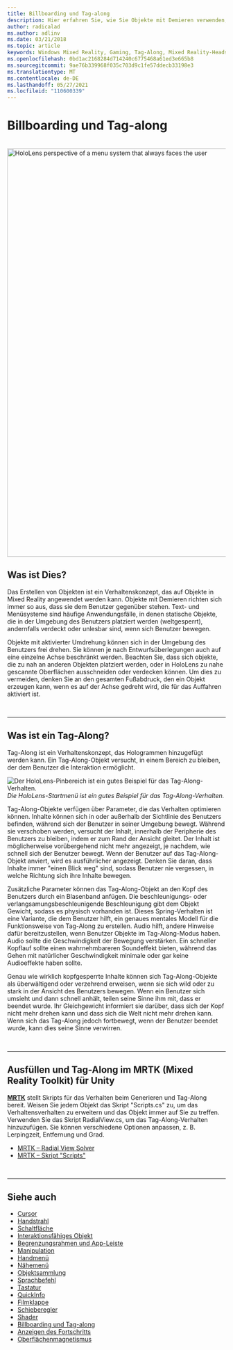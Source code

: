 ```yaml
---
title: Billboarding und Tag-along
description: Hier erfahren Sie, wie Sie Objekte mit Demieren verwenden, die sich immer darauf ausrichten, den Benutzer in Mixed Reality-Anwendungen zu sehen.
author: radicalad
ms.author: adlinv
ms.date: 03/21/2018
ms.topic: article
keywords: Windows Mixed Reality, Gaming, Tag-Along, Mixed Reality-Headset, Windows Mixed Reality-Headset, Virtual Reality-Headset, HoloLens, MRTK, Mixed Reality Toolkit
ms.openlocfilehash: 0bd1ac2168284d714240c6775468a61ed3e665b8
ms.sourcegitcommit: 9ae76b339968f035c703d9c1fe57ddecb33198e3
ms.translationtype: MT
ms.contentlocale: de-DE
ms.lasthandoff: 05/27/2021
ms.locfileid: "110600339"
---
```

# <a name="billboarding-and-tag-along"></a>Billboarding und Tag-along

<br>

<img src="images/MRTK_TagAlong.gif" alt="HoloLens perspective of a menu system that always faces the user" width="940px">
<br>

## <a name="what-is-billboarding"></a>Was ist Dies?

Das Erstellen von Objekten ist ein Verhaltenskonzept, das auf Objekte in Mixed Reality angewendet werden kann. Objekte mit Demieren richten sich immer so aus, dass sie dem Benutzer gegenüber stehen. Text- und Menüsysteme sind häufige Anwendungsfälle, in denen statische Objekte, die in der Umgebung des Benutzers platziert werden (weltgesperrt), andernfalls verdeckt oder unlesbar sind, wenn sich Benutzer bewegen.

Objekte mit aktivierter Umdrehung können sich in der Umgebung des Benutzers frei drehen. Sie können je nach Entwurfsüberlegungen auch auf eine einzelne Achse beschränkt werden. Beachten Sie, dass sich objekte, die zu nah an anderen Objekten platziert werden, oder in HoloLens zu nahe gescannte Oberflächen ausschneiden oder verdecken können. Um dies zu vermeiden, denken Sie an den gesamten Fußabdruck, den ein Objekt erzeugen kann, wenn es auf der Achse gedreht wird, die für das Auffahren aktiviert ist.

<br>

---
## <a name="what-is-a-tag-along"></a>Was ist ein Tag-Along?

Tag-Along ist ein Verhaltenskonzept, das Hologrammen hinzugefügt werden kann. Ein Tag-Along-Objekt versucht, in einem Bereich zu bleiben, der dem Benutzer die Interaktion ermöglicht.

![Der HoloLens-Pinbereich ist ein gutes Beispiel für das Tag-Along-Verhalten.](images/tagalong-1000px.jpg)<br>
*Die HoloLens-Startmenü ist ein gutes Beispiel für das Tag-Along-Verhalten.*

Tag-Along-Objekte verfügen über Parameter, die das Verhalten optimieren können. Inhalte können sich in oder außerhalb der Sichtlinie des Benutzers befinden, während sich der Benutzer in seiner Umgebung bewegt. Während sie verschoben werden, versucht der Inhalt, innerhalb der Peripherie des Benutzers zu bleiben, indem er zum Rand der Ansicht gleitet. Der Inhalt ist möglicherweise vorübergehend nicht mehr angezeigt, je nachdem, wie schnell sich der Benutzer bewegt. Wenn der Benutzer auf das Tag-Along-Objekt anviert, wird es ausführlicher angezeigt. Denken Sie daran, dass Inhalte immer "einen Blick weg" sind, sodass Benutzer nie vergessen, in welche Richtung sich ihre Inhalte bewegen.

Zusätzliche Parameter können das Tag-Along-Objekt an den Kopf des Benutzers durch ein Blasenband anfügen. Die beschleunigungs- oder verlangsamungsbeschleunigende Beschleunigung gibt dem Objekt Gewicht, sodass es physisch vorhanden ist. Dieses Spring-Verhalten ist eine Variante, die dem Benutzer hilft, ein genaues mentales Modell für die Funktionsweise von Tag-Along zu erstellen. Audio hilft, andere Hinweise dafür bereitzustellen, wenn Benutzer Objekte im Tag-Along-Modus haben. Audio sollte die Geschwindigkeit der Bewegung verstärken. Ein schneller Kopflauf sollte einen wahrnehmbareren Soundeffekt bieten, während das Gehen mit natürlicher Geschwindigkeit minimale oder gar keine Audioeffekte haben sollte.

Genau wie wirklich kopfgesperrte Inhalte können sich Tag-Along-Objekte als überwältigend oder verzehrend erweisen, wenn sie sich wild oder zu stark in der Ansicht des Benutzers bewegen. Wenn ein Benutzer sich umsieht und dann schnell anhält, teilen seine Sinne ihm mit, dass er beendet wurde. Ihr Gleichgewicht informiert sie darüber, dass sich der Kopf nicht mehr drehen kann und dass sich die Welt nicht mehr drehen kann. Wenn sich das Tag-Along jedoch fortbewegt, wenn der Benutzer beendet wurde, kann dies seine Sinne verwirren.

<br>

---

## <a name="billboarding-and-tag-along-in-mrtk-mixed-reality-toolkit-for-unity"></a>Ausfüllen und Tag-Along im MRTK (Mixed Reality Toolkit) für Unity
**[MRTK](https://github.com/Microsoft/MixedRealityToolkit-Unity)** stellt Skripts für das Verhalten beim Generieren und Tag-Along bereit. Weisen Sie jedem Objekt das Skript "Scripts.cs" zu, um das Verhaltensverhalten zu erweitern und das Objekt immer auf Sie zu treffen. Verwenden Sie das Skript RadialView.cs, um das Tag-Along-Verhalten hinzuzufügen. Sie können verschiedene Optionen anpassen, z. B. Lerpingzeit, Entfernung und Grad.

* [MRTK – Radial View Solver](/windows/mixed-reality/mrtk-unity/features/ux-building-blocks/solvers/solver#radialview)
* [MRTK – Skript "Scripts"](https://github.com/microsoft/MixedRealityToolkit-Unity/blob/mrtk_release/Assets/MixedRealityToolkit.SDK/Features/UX/Scripts/Utilities/Billboard.cs)


<br>

---

## <a name="see-also"></a>Siehe auch

* [Cursor](cursors.md)
* [Handstrahl](point-and-commit.md)
* [Schaltfläche](button.md)
* [Interaktionsfähiges Objekt](interactable-object.md)
* [Begrenzungsrahmen und App-Leiste](app-bar-and-bounding-box.md)
* [Manipulation](direct-manipulation.md)
* [Handmenü](hand-menu.md)
* [Nähemenü](near-menu.md)
* [Objektsammlung](object-collection.md)
* [Sprachbefehl](voice-input.md)
* [Tastatur](keyboard.md)
* [QuickInfo](tooltip.md)
* [Filmklappe](slate.md)
* [Schieberegler](slider.md)
* [Shader](shader.md)
* [Billboarding und Tag-along](billboarding-and-tag-along.md)
* [Anzeigen des Fortschritts](progress.md)
* [Oberflächenmagnetismus](surface-magnetism.md)